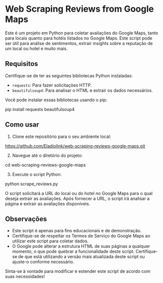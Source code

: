 # Web Scraping Reviews from Google Maps

Este é um projeto em Python para coletar avaliações do Google Maps, tanto para locais quanto para hotéis listados no Google Maps. Este script pode ser útil para análise de sentimentos, extrair insights sobre a reputação de um local ou hotel e muito mais.

## Requisitos

Certifique-se de ter as seguintes bibliotecas Python instaladas:

- `requests`: Para fazer solicitações HTTP.
- `beautifulsoup4`: Para analisar o HTML e extrair os dados necessários.

Você pode instalar essas bibliotecas usando o pip:

pip install requests beautifulsoup4

## Como usar

1. Clone este repositório para o seu ambiente local:

https://github.com/Eladiolink/web-scraping-reviews-google-maps.git

2. Navegue até o diretório do projeto:

cd web-scraping-reviews-google-maps

3. Execute o script Python:

python scrape_reviews.py

O script solicitará a URL do local ou do hotel no Google Maps para o qual deseja extrair as avaliações. Após fornecer a URL, o script irá analisar a página e extrair as avaliações disponíveis.

## Observações

- Este script é apenas para fins educacionais e de demonstração.
- Certifique-se de respeitar os Termos de Serviço do Google Maps ao utilizar este script para coletar dados.
- O Google pode alterar a estrutura HTML de suas páginas a qualquer momento, o que pode quebrar a funcionalidade deste script. Certifique-se de que está utilizando a versão mais atualizada deste script ou ajuste-o conforme necessário.

Sinta-se à vontade para modificar e estender este script de acordo com suas necessidades!
